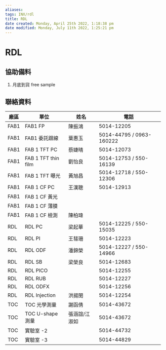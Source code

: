 ```yaml
---
aliases: 
tags: INX/rdl 
title: RDL
date created: Monday, April 25th 2022, 1:18:38 pm
date modified: Monday, July 11th 2022, 1:25:21 pm
---
```


# RDL

## 協助備料

1. 月底到貨 free sample

## 聯絡資料

| 廠區 | 單位                | 姓名          | 電話                     |
| ---- | ------------------- | ------------- | ------------------------ |
| FAB1 | FAB1 FP             | 陳振鴻        | 5014-12205               |
| FAB1 | FAB1 委託跟線       | 葉惠玉        | 5014-44795 / 0963-160222 |
| FAB1 | FAB 1 TFT PC        | 蔡婕晴        | 5014-12073               |
| FAB1 | FAB 1 TFT thin film | 劉怡良        | 5014-12753 / 550-16139   |
| FAB1 | FAB 1 TFT 曝光      | 黃旭昌        | 5014-12718 / 550-12306   |
| FAB1 | FAB 1 CF PC         | 王漢聰        | 5014-12913               |
| FAB1 | FAB 1 CF 黃光       |               |                          |
| FAB1 | FAB 1 CF 薄膜       |               |                          |
| FAB1 | FAB 1 CF 檢測       | 陳柏瑋        |                          |
| RDL  | RDL PC              | 梁起華        | 5014-12225 / 550-15035   |
| RDL  | RDL PI              | 王彗珊        | 5014-12223               |
| RDL  | RDL ODF             | 潘錦榮        | 5014-12227 / 550-14966   |
| RDL  | RDL SB              | 梁榮良        | 5014-12683               |
| RDL  | RDL PICO            |               | 5014-12255               |
| RDL  | RDL RUB             |               | 5014-12227               |
| RDL  | RDL ODFX            |               | 5014-12256               |
| RDL  | RDL Injection       | 洪揚閔        | 5014-12254               |
| TOC  | TOC 光學測量        | 謝函倩        | 5014-43672               |
| TOC  | TOC U-shape 測量    | 張涵誼/江淑如 | 5014-43672               |
| TOC  | 實驗室 -2           |               | 5014-44732               |
| TOC  | 實驗室 -3           |               | 5014-44829               |
